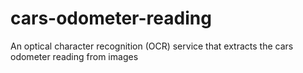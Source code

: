# cars-odometer-reading
An optical character recognition (OCR) service that extracts the cars odometer reading from images
